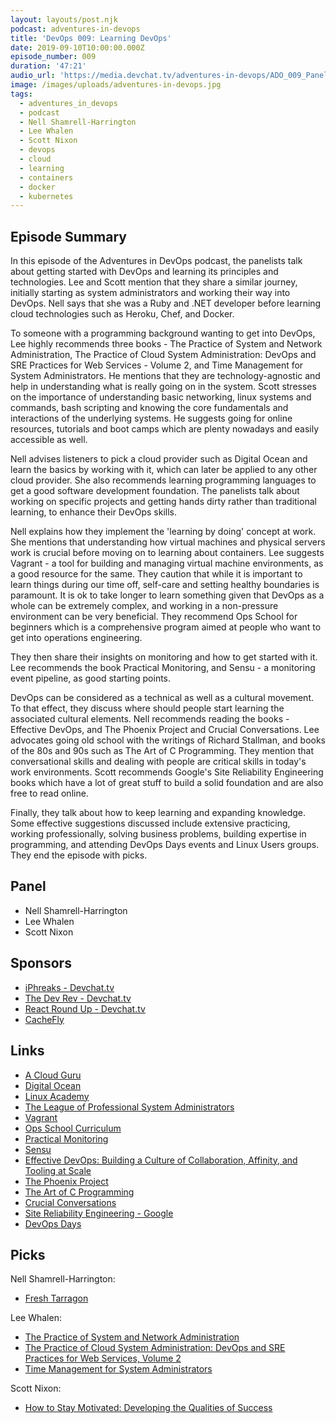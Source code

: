 ```yaml
---
layout: layouts/post.njk
podcast: adventures-in-devops
title: 'DevOps 009: Learning DevOps'
date: 2019-09-10T10:00:00.000Z
episode_number: 009
duration: '47:21'
audio_url: 'https://media.devchat.tv/adventures-in-devops/ADO_009_Panel.mp3'
image: /images/uploads/adventures-in-devops.jpg
tags:
  - adventures_in_devops
  - podcast
  - Nell Shamrell-Harrington
  - Lee Whalen
  - Scott Nixon
  - devops
  - cloud
  - learning
  - containers
  - docker
  - kubernetes
---
```

## Episode Summary

In this episode of the Adventures in DevOps podcast, the panelists talk about getting started with DevOps and learning its principles and technologies. Lee and Scott mention that they share a similar journey, initially starting as system administrators and working their way into DevOps. Nell says that she was a Ruby and .NET developer before learning cloud technologies such as Heroku, Chef, and Docker.

To someone with a programming background wanting to get into DevOps, Lee highly recommends three books - The Practice of System and Network Administration, The Practice of Cloud System Administration: DevOps and SRE Practices for Web Services - Volume 2, and Time Management for System Administrators. He mentions that they are technology-agnostic and help in understanding what is really going on in the system. Scott stresses on the importance of understanding basic networking, linux systems and commands, bash scripting and knowing the core fundamentals and interactions of the underlying systems. He suggests going for online resources, tutorials and boot camps which are plenty nowadays and easily accessible as well.

Nell advises listeners to pick a cloud provider such as Digital Ocean and learn the basics by working with it, which can later be applied to any other cloud provider. She also recommends learning programming languages to get a good software development foundation. The panelists talk about working on specific projects and getting hands dirty rather than traditional learning, to enhance their DevOps skills. 

Nell explains how they implement the 'learning by doing' concept at work. She mentions that understanding how virtual machines and physical servers work is crucial before moving on to learning about containers. Lee suggests Vagrant - a tool for building and managing virtual machine environments, as a good resource for the same. They caution that while it is important to learn things during our time off, self-care and setting healthy boundaries is paramount. It is ok to take longer to learn something given that DevOps as a whole can be extremely complex, and working in a non-pressure environment can be very beneficial. They recommend Ops School for beginners which is a comprehensive program aimed at people who want to get into operations engineering.

They then share their insights on monitoring and how to get started with it. Lee recommends the book Practical Monitoring, and Sensu - a monitoring event pipeline, as good starting points. 

DevOps can be considered as a technical as well as a cultural movement. To that effect, they discuss where should people start learning the associated cultural elements. Nell recommends reading the books - Effective DevOps, and The Phoenix Project and Crucial Conversations. Lee advocates going old school with the writings of Richard Stallman, and books of the 80s and 90s such as The Art of C Programming. They mention that conversational skills and dealing with people are critical skills in today's work environments. Scott recommends Google's Site Reliability Engineering books which have a lot of great stuff to build a solid foundation and are also free to read online.

Finally, they talk about how to keep learning and expanding knowledge. Some effective suggestions discussed include extensive practicing, working professionally, solving business problems, building expertise in programming, and attending DevOps Days events and Linux Users groups. They end the episode with picks.

## Panel

* Nell Shamrell-Harrington
* Lee Whalen
* Scott Nixon

## Sponsors

* [iPhreaks - Devchat.tv](https://devchat.tv/iphreaks/)
* [The Dev Rev - Devchat.tv](https://devchat.tv/dev-rev/)
* [React Round Up - Devchat.tv](https://devchat.tv/react-round-up/)
* [CacheFly](https://www.cachefly.com/)

## Links

* [A Cloud Guru](https://acloud.guru/)
* [Digital Ocean](https://www.digitalocean.com/)
* [Linux Academy](https://linuxacademy.com/)
* [The League of Professional System Administrators](https://lopsa.org/) 
* [Vagrant](https://www.vagrantup.com/)
* [Ops School Curriculum](https://github.com/opsschool/curriculum)
* [Practical Monitoring](https://www.practicalmonitoring.com/)
* [Sensu](https://sensu.io/)
* [Effective DevOps: Building a Culture of Collaboration, Affinity, and Tooling at Scale](https://www.amazon.com/Effective-DevOps-Building-Collaboration-Affinity/dp/1491926309?tag=donorsclicks-20)
* [The Phoenix Project](https://www.amazon.com/Phoenix-Project-DevOps-Helping-Business/dp/0988262592)
* [The Art of C Programming](https://www.amazon.com/Art-C-Programming-Robin-Jones/dp/0387963928)
* [Crucial Conversations](https://www.amazon.com/Crucial-Conversations-Talking-Stakes-Second-ebook/dp/B005K0AYH4/ref=pd_sim_351_3/135-1255337-2545805?_encoding=UTF8&pd_rd_i=B005K0AYH4&pd_rd_r=bff48245-fcee-4d1d-94f9-80d2acfb0f29&pd_rd_w=KsYuP&pd_rd_wg=mS9oz&pf_rd_p=5c130f77-a5ef-4ffd-9db1-c29a354f52f9&pf_rd_r=SBAFEAY4S5DFA7Y7SGV9&psc=1&refRID=SBAFEAY4S5DFA7Y7SGV9)
* [Site Reliability Engineering - Google](https://landing.google.com/sre/books/)
* [DevOps Days](https://devopsdays.org/)

## Picks

Nell Shamrell-Harrington:

* [Fresh Tarragon](https://en.wikipedia.org/wiki/Tarragon)

Lee Whalen:

* [The Practice of System and Network Administration](https://www.amazon.com/Practice-System-Network-Administration-Second/dp/0321492668)
* [The Practice of Cloud System Administration: DevOps and SRE Practices for Web Services, Volume 2](https://www.amazon.com/Practice-Cloud-System-Administration-Practices/dp/032194318X)
* [Time Management for System Administrators](https://www.amazon.com/Time-Management-System-Administrators-Working/dp/0596007833)

Scott Nixon:

* [How to Stay Motivated: Developing the Qualities of Success](https://www.amazon.com/How-Stay-Motivated-Developing-Qualities/dp/B001E4SMKG?tag=donorsclicks-20)
